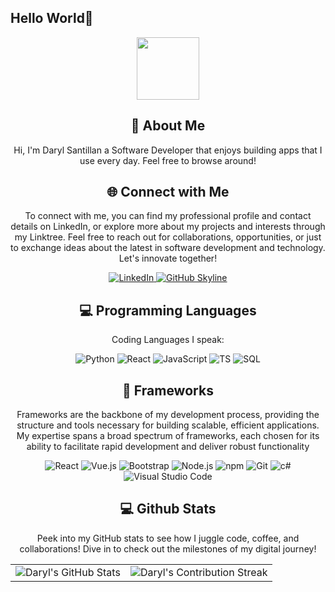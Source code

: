 ## Hello World👋
<div id="header" align="center">
  <img src="https://media.giphy.com/media/M9gbBd9nbDrOTu1Mqx/giphy.gif" width="100"/>
</div>
<div align="center">
    <h2>🚀 About Me</h2>
    <p>Hi, I'm Daryl Santillan a Software Developer that enjoys building apps that I use every day. Feel free to browse around!</p>
</div>
<div align="center">
<h2 align="center" class="section-heading">🌐 Connect with Me</h2>
<p> To connect with me, you can find my professional profile and contact details on LinkedIn, or explore more about my projects and interests through my Linktree. Feel free to reach out for collaborations, opportunities, or just to exchange ideas about the latest in software development and technology. Let's innovate together! </p>
<div align="center">
  <a href="https://www.linkedin.com/in/jdsantil">
    <img src="https://img.shields.io/badge/Daryl Santillan-0077B5?style=for-the-badge&logo=linkedin&logoColor=white" alt="LinkedIn"/>
  </a>
<a href="https://github.com/daryl101114" target="_blank">
    <img src="https://img.shields.io/badge/View%20on%20GitHub-181717.svg?&style=for-the-badge&logo=github&logoColor=white" alt="GitHub Skyline"/>
</a>
</div>

<h2 align="center" class="section-heading">💻 Programming Languages</h2>
<p> Coding Languages I speak:</p>
<div align="center">
  <img src="https://img.shields.io/badge/Python-3776AB?style=for-the-badge&logo=python&logoColor=white" alt="Python"/>
  <img src="https://img.shields.io/badge/C SHARP-512BD4?style=for-the-badge&logo=c&logoColor=white" alt="React"/>
  <img src="https://img.shields.io/badge/JavaScript-F7DF1E?style=for-the-badge&logo=javascript&logoColor=black" alt="JavaScript"/>
  <img src="https://img.shields.io/badge/TypeScript-3178C6?style=for-the-badge&logo=typescript&logoColor=white" alt="TS"/>
  <img src="https://img.shields.io/badge/SQL-FA7343?style=for-the-badge&logo=sqlite&logoColor=white" alt="SQL"/>


<h2 align="center" class="section-heading">🔧 Frameworks</h2>
<p>Frameworks are the backbone of my development process, providing the structure and tools necessary for building scalable, efficient applications. My expertise spans a broad spectrum of frameworks, each chosen for its ability to facilitate rapid development and deliver robust functionality</p>
<div align="center">
  <img src="https://img.shields.io/badge/React-20232A?style=for-the-badge&logo=react&logoColor=61DAFB" alt="React"/>
  <img src="https://img.shields.io/badge/Vue.js-4FC08D?style=for-the-badge&logo=vuedotjs&logoColor=white" alt="Vue.js"/>
  <img src="https://img.shields.io/badge/Tailwind CSS-06B6D4?style=for-the-badge&logo=tailwindcss&logoColor=white" alt="Bootstrap"/>
  <img src="https://img.shields.io/badge/Node.js-339933?style=for-the-badge&logo=nodedotjs&logoColor=white" alt="Node.js"/>
  <img src="https://img.shields.io/badge/npm-CB3837?style=for-the-badge&logo=npm&logoColor=white" alt="npm"/>
  <img src="https://img.shields.io/badge/Git-F05032?style=for-the-badge&logo=git&logoColor=white" alt="Git"/>
  <img src="https://img.shields.io/badge/.NET Core-007396?style=for-the-badge&logo=dotnet&logoColor=white" alt="c#" />
  <img src="https://img.shields.io/badge/Visual%20Studio%20Code-007ACC?style=for-the-badge&logo=visualstudiocode&logoColor=white" alt="Visual Studio Code"/>
</div>

<div align="center">
<h2 align="center" class="section-heading"> 💻 Github Stats</h2>
<p>Peek into my GitHub stats to see how I juggle code, coffee, and collaborations! Dive in to check out the milestones of my digital journey!</p>
 <table align="center" width="100%" height="100%" >
    <tr>
       <td><img style="border: none;" src="https://github-profile-summary-cards.vercel.app/api/cards/profile-details?username=daryl101114&theme=github_dark" alt="Daryl's GitHub Stats"/></td>   
       <td><img style="border: none;" src="https://github-readme-streak-stats.herokuapp.com/?user=daryl101114&theme=merko" alt="Daryl's Contribution Streak"/></td>
    </tr>
 </table>

 <table align="center" width="100%" height="100%" >
    <tr>
        <td><img style="border: none;" src="https://github-profile-summary-cards.vercel.app/api/cards/stats?username=daryl101114&theme=github_dark" alt="Daryl's GitHub Stats"/></td>
        <td><img style="border: none;" src="https://github-profile-summary-cards.vercel.app/api/cards/productive-time?username=daryl101114&theme=github_dark&utcOffset=10" alt="Daryl's GitHub Stats"/>
        <td><img style="border: none;" src="https://github-profile-summary-cards.vercel.app/api/cards/repos-per-language?username=daryl101114&theme=github_dark" alt="Daryl's GitHub Stats"/></td>
        <td><img style="border: none;" src="https://github-profile-summary-cards.vercel.app/api/cards/most-commit-language?username=daryl101114&theme=github_dark" alt="Daryl's GitHub Stats"/></td>
    </tr>
 </table>
</div>
<!--
**daryl101114/daryl101114** is a ✨ _special_ ✨ repository because its `README.md` (this file) appears on your GitHub profile.

Here are some ideas to get you started:

- 🔭 I’m currently working on ...
- 🌱 I’m currently learning ...
- 👯 I’m looking to collaborate on ...
- 🤔 I’m looking for help with ...
- 💬 Ask me about ...
- 📫 How to reach me: ...
- 😄 Pronouns: ...
- ⚡ Fun fact: ...
-->
